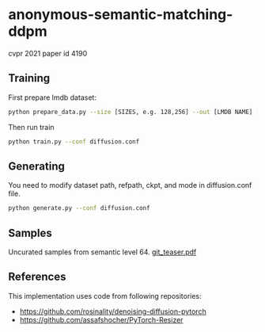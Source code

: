 # anonymous-semantic-matching-ddpm

cvpr 2021 paper id 4190

## Training

First prepare lmdb dataset:

```bash
python prepare_data.py --size [SIZES, e.g. 128,256] --out [LMDB NAME] [DATASET PATH]
```

Then run train

```bash
python train.py --conf diffusion.conf 
```

## Generating

You need to modify dataset path, refpath, ckpt, and mode in diffusion.conf file.

```bash
python generate.py --conf diffusion.conf 
```

## Samples

Uncurated samples from semantic level 64.
[git_teaser.pdf](https://github.com/semanticddpm/anonymous-semantic-matching-ddpm/files/5586948/git_teaser.pdf)

## References

This implementation uses code from following repositories:
- https://github.com/rosinality/denoising-diffusion-pytorch
- https://github.com/assafshocher/PyTorch-Resizer
